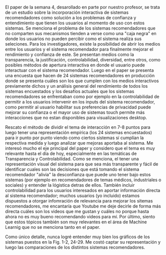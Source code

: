   El paper de la semana 4, desarollado en parte por nuestro profesor, se trata de un estudio sobre la incorporación interactiva de sistemas recomendadores como solución a los problemas de confianza y entendimiento que tienen los usuarios al momento de uso con estos sistemas. Se menciona el problema de los sistemas recomendadores que no comparten sus mecanismos tienden a verse como una "caja negra" en donde los usuarios no pueden percibir como el sistema realiza sus seleciones. Para los investigadores, existe la posibilidad de abrir los medios entre los usuarios y el sistema recomendador para finalmente mejorar el rendimiento y confianza de este. Se presentan medios como la transparencia, la justificación, controlabilidad, diversidad, entre otros, como posibles métodos de apertura interactiva en donde el usuario puede interactuar con el sistema recomendador. Luego en el paper se presenta una encuesta que hacen de 24 sistemas recomendadores en producción donde se presenta cuáles son los que cumplen con los medios interactivos previamente dichos y un análisis general del rendimiento de todos los sistemas encuestados y los desafíos actuales que los sistemas recomendadores se enfrentaban como por ejemplo en la controlabilidad de permitir a los usuarios intervenir en los inputs del sistema recomendador, como permitir al usuario habilitar sus preferencias de privacidad puede mejorar su confianza o el mayor uso de sistemas touch permite más interacciones que no estan disponibles para visualizaciones desktop.
  
  Rescato el método de dividir el tema de interacción en 7-8 puntos para luego tener una representación empírica (los 24 sistemas encuestados) para ir punto por punto viendo como ciertos sistemas sí cumplían la respectiva medida y luego analizar que mejoras aportaba al sistema. Me interesó mucho el eje principal del paper y considero que el tema es muy relevante hasta el día de hoy, especialmente en las temáticas de Transparencia y Controlabilidad. Como se menciona, el tener una representación visual del sistema para que sea más transparente y fácil de identificar cuales son las decisiones que está tomando el sistema recomendador "alivia" la desconfianza que puede uno tener bajo estos sistemas (por ejemplo en recomendadores de temas médicos, industriales o sociales) y entender la lógistica detras de ellos. También incluir controlabilidad para los usuarios interesados en aportar información directa al sistema recomendador; muchos usuarios (yo incluido) estamos dispuestos a otorgar infomración de relevancia para mejorar los sitemas recomendadores, me encantaría que Youtube me deje decirle de forma más directa cuáles son los videos que me gustan y cuáles no porque hasta ahora no es muy bueno recomendando videos para mí. Por último, siento que estos tópicos también son muy relevantes en el área de Machine Learnig que no se menciona tanto en el paper.
  
  Como único detalle, nunca logré entender muy bien los gráficos de los sistemas puestos en la Fig. 1-2, 24-29. Me costó captar su representación y luego las comparaciones de los distintos sistemas recomendadores.
